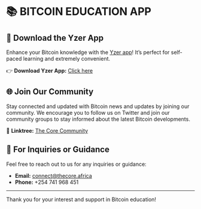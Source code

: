 # 📚 BITCOIN EDUCATION APP

## 📱 Download the Yzer App

Enhance your Bitcoin knowledge with the [Yzer app](https://play.google.com/store/apps/details?id=io.wizzer.academy)! It’s perfect for self-paced learning and extremely convenient.

👉 **Download Yzer App:** [Click here](https://play.google.com/store/apps/details?id=io.wizzer.academy)

## 🌐 Join Our Community

Stay connected and updated with Bitcoin news and updates by joining our community. We encourage you to follow us on Twitter and join our community groups to stay informed about the latest Bitcoin developments.

🔗 **Linktree:** [The Core Community](https://linktr.ee/thecore21m)

## 📧 For Inquiries or Guidance

Feel free to reach out to us for any inquiries or guidance:

- **Email:** [connect@thecore.africa](mailto:connect@thecore.africa)
- **Phone:** +254 741 968 451
---

Thank you for your interest and support in Bitcoin education!
